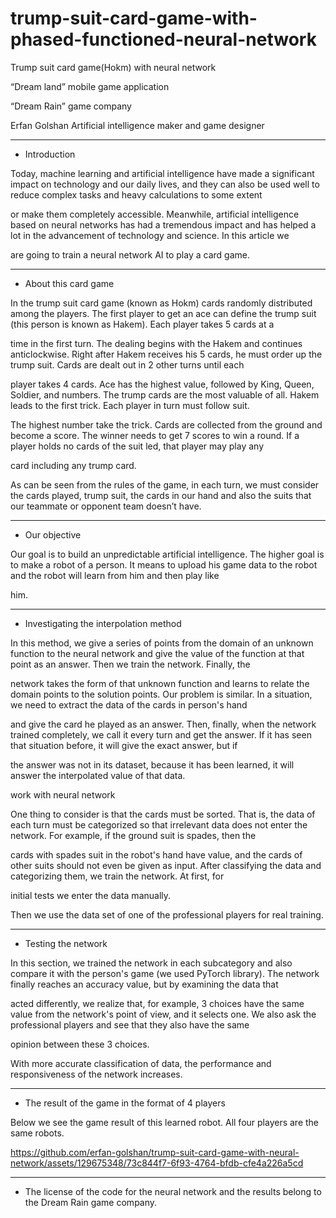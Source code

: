 # trump-suit-card-game-with-phased-functioned-neural-network

Trump suit card game(Hokm) with neural network

“Dream land” mobile game application

“Dream Rain” game company

Erfan Golshan Artificial intelligence maker and game designer

---------------------------------------------------------------
* Introduction

Today, machine learning and artificial intelligence have made a significant impact on technology and our daily lives, and they can also be used well to reduce complex tasks and heavy calculations to some extent 

or make them completely accessible. Meanwhile, artificial intelligence based on neural networks has had a tremendous impact and has helped a lot in the advancement of technology and science. In this article we 

are going to train a neural network AI to play a card game.


---------------------------------------------------------------
* About this card game

In the trump suit card game (known as Hokm) cards randomly distributed among the players. The first player to get an ace can define the trump suit (this person is known as Hakem). Each player takes 5 cards at a

time in the first turn. The dealing begins with the Hakem and continues anticlockwise. Right after Hakem receives his 5 cards, he must order up the trump suit. Cards are dealt out in 2 other turns until each 

player takes 4 cards. Ace has the highest value, followed by King, Queen, Soldier, and numbers. The trump cards are the most valuable of all. Hakem leads to the first trick. Each player in turn must follow suit. 

The highest number take the trick. Cards are collected from the ground and become a score. The winner needs to get 7 scores to win a round. If a player holds no cards of the suit led, that player may play any 

card including any trump card.

As can be seen from the rules of the game, in each turn, we must consider the cards played, trump suit, the cards in our hand and also the suits that our teammate or opponent team doesn’t have. 

---------------------------------------------------------------
* Our objective

Our goal is to build an unpredictable artificial intelligence. The higher goal is to make a robot of a person. It means to upload his game data to the robot and the robot will learn from him and then play like

him.

---------------------------------------------------------------
* Investigating the interpolation method

In this method, we give a series of points from the domain of an unknown function to the neural network and give the value of the function at that point as an answer. Then we train the network. Finally, the 

network takes the form of that unknown function and learns to relate the domain points to the solution points. Our problem is similar. In a situation, we need to extract the data of the cards in person's hand 

and give the card he played as an answer. Then, finally, when the network trained completely, we call it every turn and get the answer. If it has seen that situation before, it will give the exact answer, but if

the answer was not in its dataset, because it has been learned, it will answer the interpolated value of that data. 

work with neural network

One thing to consider is that the cards must be sorted. That is, the data of each turn must be categorized so that irrelevant data does not enter the network. For example, if the ground suit is spades, then the

cards with spades suit in the robot's hand have value, and the cards of other suits should not even be given as input. After classifying the data and categorizing them, we train the network. At first, for 

initial tests we enter the data manually.

Then we use the data set of one of the professional players for real training.

---------------------------------------------------------------
* Testing the network

In this section, we trained the network in each subcategory and also compare it with the person's game (we used PyTorch library). The network finally reaches an accuracy value, but by examining the data that 

acted differently, we realize that, for example, 3 choices have the same value from the network's point of view, and it selects one. We also ask the professional players and see that they also have the same 

opinion between these 3 choices.

With more accurate classification of data, the performance and responsiveness of the network increases.

---------------------------------------------------------------
* The result of the game in the format of 4 players

Below we see the game result of this learned robot. All four players are the same robots.



https://github.com/erfan-golshan/trump-suit-card-game-with-neural-network/assets/129675348/73c844f7-6f93-4764-bfdb-cfe4a226a5cd


---------------------------------------------------------------
* The license of the code for the neural network and the results belong to the Dream Rain game company.

